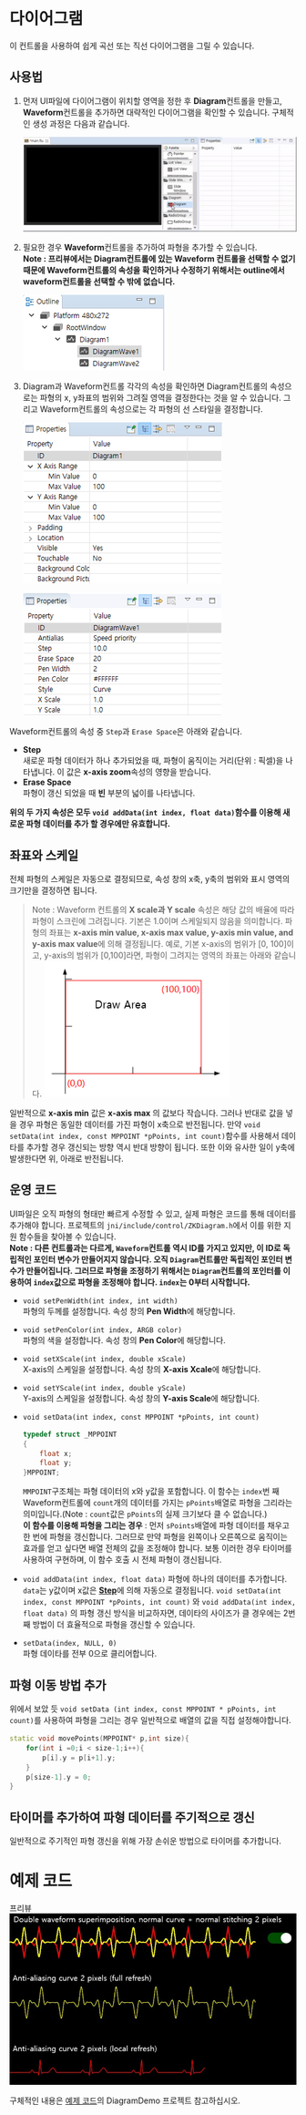# 다이어그램
이 컨트롤을 사용하여 쉽게 곡선 또는 직선 다이어그램을 그릴 수 있습니다.

## 사용법
1. 먼저 UI파일에 다이어그램이 위치할 영역을 정한 후 **Diagram**컨트롤을 만들고, **Waveform**컨트롤을 추가하면 대략적인 다이어그램을 확인할 수 있습니다. 구체적인 생성 과정은 다음과 같습니다.

    ![](assets/diagram/add_diagram.gif)  
     
2. 필요한 경우 **Waveform**컨트롤을 추가하여 파형을 추가할 수 있습니다.   
   **Note : 프리뷰에서는 Diagram컨트롤에 있는 Waveform 컨트롤을 선택할 수 없기 때문에 Waveform컨트롤의 속성을 확인하거나 수정하기 위해서는 outline에서 waveform컨트롤을 선택할 수 밖에 없습니다.**

   ![](assets/diagram/outline.png)  

3. Diagram과 Waveform컨트롤 각각의 속성을 확인하면 Diagram컨트롤의 속성으로는 파형의 x, y좌표의 범위와 그려질 영역을 결정한다는 것을 알 수 있습니다. 그리고 Waveform컨트롤의 속성으로는 각 파형의 선 스타일을 결정합니다.

   ![](assets/diagram/diagram_property.png)   

   ![](assets/diagram/wave_property.png)  

 Waveform컨트롤의 속성 중 `Step`과 `Erase Space`은 아래와 같습니다.

 * <span id = "step_property"> **Step** </span>  
    새로운 파형 데이터가 하나 추가되었을 때, 파형이 움직이는 거리(단위 : 픽셀)을 나타냅니다. 이 값은 **x-axis zoom**속성의 영향을 받습니다.
  * **Erase Space**  
    파형이 갱신 되었을 때 **빈** 부분의 넓이를 나타냅니다. 
         

**위의 두 가지 속성은 모두 `void addData(int index, float data)`함수를 이용해 새로운 파형 데이터를 추가 할 경우에만 유효합니다.**

## 좌표와 스케일
전체 파형의 스케일은 자동으로 결정되므로, 속성 창의 x축, y축의 범위와 표시 영역의 크기만을 결정하면 됩니다.
> Note : Waveform 컨트롤의 **X scale과 Y scale** 속성은 해당 값의 배율에 따라 파형이 스크린에 그려집니다. 기본은 1.0이며 스케일되지 않음을 의미합니다. 파형의 좌표는 **x-axis min value, x-axis max  value, y-axis min  value, and y-axis max  value**에 의해 결정됩니다. 예로, 기본 x-axis의 범위가 [0, 100]이고, y-axis의 범위가 [0,100]라면, 파형이 그려지는 영역의 좌표는 아래와 같습니다.
![](assets/diagram/location.png)  

일반적으로 **x-axis min**  값은 **x-axis max** 의 값보다 작습니다. 그러나 반대로 값을 넣을 경우 파형은 동일한 데이터를 가진 파형이 x축으로 반전됩니다. 만약 `void setData(int index, const MPPOINT *pPoints, int count)`함수를 사용해서 데이타를 추가할 경우 갱신되는 방향 역시 반대 방향이 됩니다. 또한 이와 유사한 일이 y축에 발생한다면 위, 아래로 반전됩니다.

## 운영 코드
UI파일은 오직 파형의 형태만 빠르게 수정할 수 있고, 실제 파형은 코드를 통해 데이터를 추가해야 합니다.
프로젝트의 `jni/include/control/ZKDiagram.h`에서 이를 위한 지원 함수들을 찾아볼 수 있습니다.  
**Note : 다른 컨트롤과는 다르게, `Waveform`컨트롤 역시 ID를 가지고 있지만, 이 ID로 독립적인 포인터 변수가 만들어지지 않습니다. 오직 `Diagram`컨트롤만 독립적인 포인터 변수가 만들어집니다. 그러므로 파형을 조정하기 위해서는 `Diagram`컨트롤의 포인터를 이용하여 `index`값으로 파형을 조정해야 합니다. 
 `index`는 0부터 시작합니다.**

  * `void setPenWidth(int index, int width)`  
    파형의 두께를 설정합니다. 속성 창의 **Pen Width**에 해당합니다.
    
  * `void setPenColor(int index, ARGB color)`  
    파형의 색을 설정합니다. 속성 창의 **Pen Color**에 해당합니다.
    
  * `void setXScale(int index, double xScale)`  
    X-axis의 스케일을 설정합니다. 속성 창의 **X-axis Xcale**에 해당합니다.
    
  * `void setYScale(int index, double yScale)`  
    Y-axis의 스케일을 설정합니다. 속성 창의 **Y-axis Scale**에 해당합니다.
    
  * `void setData(int index, const MPPOINT *pPoints, int count)`      
    ```c++
    typedef struct _MPPOINT
    {
        float x;
        float y;
    }MPPOINT;
    ```
    `MMPOINT`구조체는 파형 데이터의 x와 y값을 포함합니다.
    이 함수는 `index`번 째 Waveform컨트롤에 `count`개의 데이터를 가지는 `pPoints`배열로 파형을 그리라는 의미입니다.(Note : `count`값은 `pPoints`의 실제 크기보다 클 수 없습니다.)  
    **이 함수를 이용해 파형을 그리는 경우** : 먼저 `sPoints`배열에 파형 데이터를 채우고 한 번에 파형을 갱신합니다. 그러므로 만약 파형을 왼쪽이나 오른쪽으로 움직이는 효과를 얻고 싶다면 배열 전체의 값을 조정해야 합니다. 보통 이러한 경우 타이머를 사용하여 구현하며, 이 함수 호출 시 전체 파형이 갱신됩니다.
    
  * `void addData(int index, float data)`
    파형에 하나의 데이터를 추가합니다. `data`는 y값이며 x값은 [**Step**](#step_property)에 의해 자동으로 결정됩니다. `void setData(int index, const MPPOINT *pPoints, int count)` 와 `void addData(int index, float data)` 의 파형 갱신 방식을 비교하자면, 데이타의 사이즈가 클 경우에는 2번째 방법이 더 효율적으로 파형을 갱신할 수 있습니다.
    
  * `setData(index, NULL, 0)`     
    파형 데이타를 전부 0으로 클리어합니다.
    
## 파형 이동 방법 추가
위에서 보았 듯 `void setData (int index, const MPPOINT * pPoints, int count)`를 사용하여 파형을 그리는 경우 일반적으로 배열의 값을 직접 설정해야합니다.
```c++
static void movePoints(MPPOINT* p,int size){
	for(int i =0;i < size-1;i++){
		p[i].y = p[i+1].y;
	}
	p[size-1].y = 0;
}
```

## 타이머를 추가하여 파형 데이터를 주기적으로 갱신
일반적으로 주기적인 파형 갱신을 위해 가장 손쉬운 방법으로 타이머를 추가합니다.

# 예제 코드
프리뷰  
![](assets/diagram/preview.jpg)  

구체적인 내용은 [예제 코드](demo_download.md#demo_download)의 DiagramDemo 프로젝트 참고하십시오.